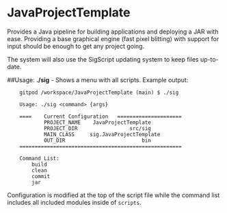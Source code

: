 # JavaProjectTemplate
Provides a Java pipeline for building applications and deploying a JAR with ease. Providing a base graphical engine (fast pixel blitting) with support for input should be enough to get any project going.

The system will also use the SigScript updating system to keep files up-to-date.

##Usage:
**./sig** - Shows a menu with all scripts. Example output:
```
    gitpod /workspace/JavaProjectTemplate (main) $ ./sig

    Usage: ./sig <command> {args}

    ====    Current Configuration   =====================
            PROJECT_NAME    JavaProjectTemplate
            PROJECT_DIR                 src/sig
            MAIN_CLASS     sig.JavaProjectTemplate
            OUT_DIR                         bin
    =====================================================

    Command List:
        build
        clean
        commit
        jar
```
Configuration is modified at the top of the script file while the command list includes all included modules inside of `scripts`.
